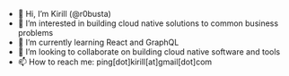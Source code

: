 - 👋 Hi, I’m Kirill (@r0busta)
- 👀 I’m interested in building cloud native solutions to common business problems
- 🌱 I’m currently learning React and GraphQL
- 💞️ I’m looking to collaborate on building cloud native software and tools
- 📫 How to reach me: ping[dot]kirill[at]gmail[dot]com
